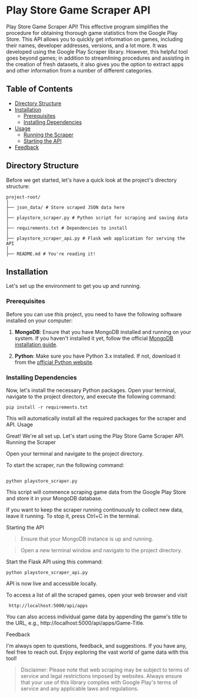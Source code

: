 # Play Store Game Scraper API

Play Store Game Scraper API! This effective program simplifies the procedure for obtaining thorough game statistics from the Google Play Store. This API allows you to quickly get information on games, including their names, developer addresses, versions, and a lot more. It was developed using the Google Play Scraper library. However, this helpful tool goes beyond games; in addition to streamlining procedures and assisting in the creation of fresh datasets, it also gives you the option to extract apps and other information from a number of different categories.

## Table of Contents

- [Directory Structure](#directory-structure)
- [Installation](#installation)
  - [Prerequisites](#prerequisites)
  - [Installing Dependencies](#installing-dependencies)
- [Usage](#usage)
  - [Running the Scraper](#running-the-scraper)
  - [Starting the API](#starting-the-api)
- [Feedback](#feedback)

## Directory Structure

Before we get started, let's have a quick look at the project's directory structure:

```
project-root/
│
├── json_data/ # Store scraped JSON data here
│
├── playstore_scraper.py # Python script for scraping and saving data
│
├── requirements.txt # Dependencies to install
│
├── playstore_scraper_api.py # Flask web application for serving the API
│
├── README.md # You're reading it!

```

## Installation

Let's set up the environment to get you up and running.

### Prerequisites

Before you can use this project, you need to have the following software installed on your computer:

1. **MongoDB**: Ensure that you have MongoDB installed and running on your system. If you haven't installed it yet, follow the official [MongoDB installation guide](https://docs.mongodb.com/manual/installation/).

2. **Python**: Make sure you have Python 3.x installed. If not, download it from the [official Python website](https://www.python.org/downloads/).

### Installing Dependencies

Now, let's install the necessary Python packages. Open your terminal, navigate to the project directory, and execute the following command:

```
pip install -r requirements.txt
```

This will automatically install all the required packages for the scraper and API.
Usage

Great! We're all set up. Let's start using the Play Store Game Scraper API.
Running the Scraper

Open your terminal and navigate to the project directory.

To start the scraper, run the following command:

```

python playstore_scraper.py
```



This script will commence scraping game data from the Google Play Store and store it in your MongoDB database.

If you want to keep the scraper running continuously to collect new data, leave it running. To stop it, press Ctrl+C in the terminal.

Starting the API


> Ensure that your MongoDB instance is up and running.

> Open a new terminal window and navigate to the project directory.


Start the Flask API using this command:

```
python playstore_scraper_api.py

```


API is now live and accessible locally.

  To access a list of all the scraped games, open your web browser and visit 

     http://localhost:5000/api/apps
 
  You can also access individual game data by appending the game's title to the URL, e.g., http://localhost:5000/api/apps/Game-Title.

Feedback


I'm always open to questions, feedback, and suggestions. If you have any, feel free to reach out. Enjoy exploring the vast world of game data with this tool!


> Disclaimer: Please note that web scraping may be subject to terms of service and legal restrictions imposed by websites. Always ensure that your use of this library complies with Google Play's terms of service and any applicable laws and regulations.
